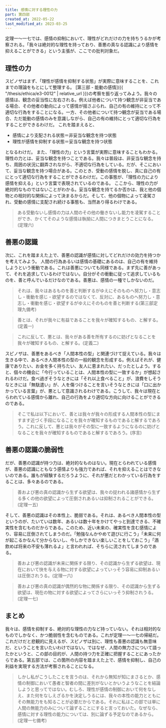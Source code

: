 ```yaml
---
title: 感情に対する理性の力
part: 第四部
created_at: 2022-05-22
last_modified_at: 2023-03-25
---
```


定理一～一七では、感情の抑制において、理性がどれだけの力を持ちうるかが考察される。「我々は絶対的な理性を持っており、善悪の真なる認識により感情を抑えることができる」という主張が、ここでの批判対象だ。

## 理性の力

スピノザはまず、「理性が感情を抑制する状態」が実際に意味することを、これまでの理論をもとにして整理する。
[第三部 - 能動の感情]({{ "/thesis/ethica/e3-0012" | relative_url }})の考察を振り返ってみよう。我々の感情は、観念の妥当性に左右される。例えば他者について持つ観念が非妥当である場合、その他者の動向によって感情が揺さぶられ、自己の有の維持にとって不適切な行為をすることになる。一方、その他者について持つ観念が妥当である場合、ただ能動の感情のみを意識しながら、自己の有の維持にとって適切な行為をすることができるわけだ。
これを踏まえると、

- 感情により支配される状態＝非妥当な観念を持つ状態
- 理性が感情を抑制する状態＝妥当な観念を持つ状態

となるわけだ。
また、「理性の力」という言葉が実際に意味することもわかる。理性の力とは、妥当な観念を持つことである。我々は普段は、非妥当な観念を持ち、周囲の状況に翻弄されながら、不適切な行為をしている。だが、そこにおいて、妥当な観念を持つ場合がある。このとき、受動の感情を脱し、真に自己の有にとって適切な行為をすることができるわけだ。この事態が、「理性の力により感情を抑える」という言葉で表現されているのである。
ここから、理性の力が絶対的なものではないことがわかる。妥当な観念を持てるか否かは、我と他の個物との相対的な関係によって決まるからだ。そして、他の個物によって凌駕され、受動の感情に支配され続ける事態も、当然あり得るわけである。

>ある受動ないし感情の力は人間のその他の働きないし能力を凌駕することができ、かくてそのような感情は執拗に人間につきまとうことになる。(定理六)

## 善悪の認識

次に、これを踏まえた上で、善悪の認識が感情に対してどれだけの効力を持つかを考えてみよう。
人間の行為あるいは感情の基礎にあるのは、自己の有を維持しようという衝動である。これは善悪についても同様である。まず先に善があって、それを追求しているわけではない。自分がその衝動に従って追求しているものを、善と呼んでいるだけなのである。善悪は、感情の一種でしかないのだ。

>それは、我々はあるものを善と判断するがゆえにそのものへ努力し・意志し・衝動を感じ・欲望するのではなくて、反対に、あるものへ努力し・意志し・衝動を感じ・欲望するがゆえにそのものを善と判断する(第三部定理九備考)

>善とは、それが我々に有益であることを我々が確知するもの、と解する。(定義一)

>これに反して、悪とは、我々がある善を所有するのに妨げとなることを我々が確知するもの、と解する。(定義二)

スピノザは、善悪をあるべき「人間本性の型」と関連づけて捉えている。我々は生きる中で、あるべき人間本性の型の一般的観念を形成する。例えばそれが、健康でありたい、お金を多く持ちたい、友人に恵まれたい、だったとしよう。すると、個々の機会に「今行っていることは、人間本性の型に一致するか」が想起されるわけだ。食べ過ぎそうなときには「それ以上食べること」が、浪費をしそうなときには「無駄遣い」が、人を傷つけることを言いそうなときには「口に出かかっている言葉」が、悪として意識されるわけである。こうして、我々は現在とらわれている感情から離れ、自己の行為をより適切な方向に向けることができるのである。

>そこで私は以下において、善とは我々が我々の形成する人間本性の型にますます近づく手段になることを我々が確知するものであると解するであろう。これに反して、悪とは我々がその型に一致するようになるのに妨げとなることを我々が確知するものであると解するであろう。(序言)

## 善悪の認識の脆弱性

だが、善悪の認識が持つ力は、絶対的なものはない。現在とらわれている感情が、善悪の認識にともなう感情よりも強力であれば、それを抑えることはできないのである。誰もが経験するだろうように、それが悪だとわかっている行為をすることは、多々あるのである。

>善および悪の真の認識から生ずる欲望は、我々の捉われる諸感情から生ずる多くの他の欲望によって圧倒されあるいは抑制されることができる。(定理一五)

そして、善悪の認識はその本性上、脆弱である。それは、あるべき人間本性の型というのが、たいていは数年、あるいは数十年をかけてやっと到達できる、不確実性を含むものだからである。このため、近い未来の、確実性を含む感情により、容易に圧倒されてしまうのだ。「勉強なんかやめて遊びに行こう」「未来に何が起こるかなんて分からないし、今しかできない楽しいことをしておこう」「酒飲めば将来の不安も薄れるよ」と言われれば、そちらに流されてしまうのである。

>善および悪の認識が未来に関係する限り、その認識から生ずる欲望は、現在において快を与える物に対する欲望によっていっそう容易に抑制あるいは圧倒されうる。(定理一六)

>善および悪の真の認識が偶然的な物に関係する限り、その認識から生ずる欲望は、現在の物に対する欲望によってさらにいっそう抑制されうる。(定理一七)

## まとめ

我々は、感情を抑制する、絶対的な理性の力など持っていない。それは相対的なものでしかなく、かつ脆弱性を含むものである。これが定理一～一七の帰結だ。
これだけだと悲観的に見えるが、スピノザは別に、理性も善悪の認識も無意味だ、ということを言いたいわけではない。ではなぜ、人間の無力さについて語ったかというと、この部の目的が、人間の持つ力を正確に把握することにあったからである。第五部では、この箇所の内容を踏まえた上で、感情を抑制し、自己の利益を実現する方法が考察されることになる。

>しかし私がこうしたことを言うのは、それから無知が知にまさるとか、感情の制御において愚者と智者の間に差別がないとかいうようなことを結論しようと思ってではない。むしろ、理性が感情の制御において何をなしえ、また何をなしえざるかを決定しうるには、我々の本性の能力とともにその無能力をも知ることが必要だからである。それに私はこの部では単に人間の無能力のみについて論ずることにすると言っておいた。なぜなら、感情に対する理性の能力については、別に論ずる予定なのであるから。(定理一七備考)
